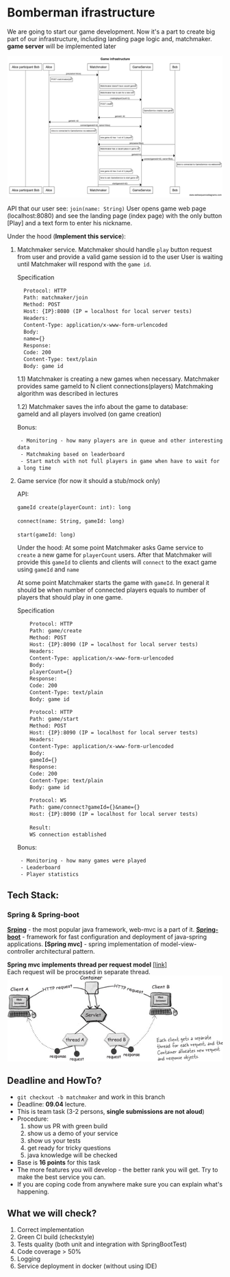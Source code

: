 # Bomberman ifrastructure

We are going to start our game development. 
Now it's a part to create big part of our infrastructure, including landing page logic and, matchmaker.
**game server** will be implemented later

![](top_view.png)

API that our user see:
    `join(name: String)`
	User opens game web page (localhost:8080) and see the landing page (index page)
	with the only button [Play] and a text form to enter his nickname.



Under the hood (**Implement this service**):
1. Matchmaker service.
	Matchmaker should handle `play` button request from user and provide a valid game session id to the user
	User is waiting until Matchmaker will respond with the `game id`.  

	Specification  
	  ```
	    Protocol: HTTP
	    Path: matchmaker/join
	    Method: POST
	    Host: {IP}:8080 (IP = localhost for local server tests)
	    Headers:
		Content-Type: application/x-www-form-urlencoded
	    Body:
		name={}
	    Response: 
		Code: 200
		Сontent-Type: text/plain
		Body: game id
	  ```

	1.1) Matchmaker is creating a new games when necessary.
	Matchmaker provides same gameId to N client connections(players) 
	Matchmaking algorithm was described in lectures  
	  
	1.2) Matchmaker saves the info about the game to database:  
	gameId and all players involved (on game creation)  

	Bonus:
	
		- Monitoring - how many players are in queue and other interesting data 
		- Matchmaking based on leaderboard
		- Start match with not full players in game when have to wait for a long time

2. Game service (for now it should a stub/mock only)

	API:
	```
	gameId create(playerCount: int): long
	
	connect(name: String, gameId: long)

	start(gameId: long)
	```

	Under the hood:
	At some point Matchmaker asks Game service to `create` a new game for `playerCount` users.
	After that Matchmaker will provide this `gameId` to clients and clients will
	`connect` to the exact game using `gameId` and `name`

	At some point Matchmaker starts the game with `gameId`.
	In general it should be when number of connected players equals to number of players that should play in one game.

	Specification  
	```
	    Protocol: HTTP
	    Path: game/create
	    Method: POST
	    Host: {IP}:8090 (IP = localhost for local server tests)
	    Headers:
		Content-Type: application/x-www-form-urlencoded
	    Body:
		playerCount={}
	    Response: 
		Code: 200
		Сontent-Type: text/plain
		Body: game id
	```

	```
	    Protocol: HTTP
	    Path: game/start
	    Method: POST
	    Host: {IP}:8090 (IP = localhost for local server tests)
	    Headers:
		Content-Type: application/x-www-form-urlencoded
	    Body:
		gameId={}
	    Response: 
		Code: 200
		Сontent-Type: text/plain
		Body: game id
	```

	```
	    Protocol: WS
	    Path: game/connect?gameId={}&name={}
	    Host: {IP}:8090 (IP = localhost for local server tests)

	    Result: 
		WS connection established
	```
  	
	Bonus: 
	
		- Monitoring - how many games were played
		- Leaderboard
		- Player statistics


## Tech Stack:
### Spring & Spring-boot
**[Srping]( @TODO )** - the most popular java framework, web-mvc is a part of it.
**[Spring-boot]( @TODO)** - framework for fast configuration and deployment of java-spring applications.
**[Spring mvc]** - spring implementation of model-view-controller architectural pattern.

**Spring mvc implements thread per request model** [[link]](http://stackoverflow.com/questions/15217524/what-is-the-difference-between-thread-per-connection-vs-thread-per-request)  
Each request will be processed in separate thread.
![](thread_per_request.jpg)


## Deadline and HowTo?
- `git checkout -b matchmaker` and work in this branch
- Deadline: **09.04** lecture.
- This is team task (3-2 persons, **single submissions are not aloud**) 
- Procedure:
    1. show us PR with green build
    1. show us a demo of your service
    1. show us your tests
    1. get ready for tricky questions
    1. java knowledge will be checked
- Base is **16 points** for this task
- The more features you will develop - the better rank you will get. Try to make the best service you can.
- If you are coping code from anywhere make sure you can explain what's happening.

## What we will check?
1. Correct implementation
1. Green CI build (checkstyle)
1. Tests quality (both unit and integration with SpringBootTest)
1. Code coverage > 50%
1. Logging
1. Service deployment in docker (without using IDE)

<!---
title Game infrastructure

participant Alice participant Bob
Alice->Matchmaker: join(name=Alice) 
note right of Alice: POST matchmaker/join 
note right of Matchmaker: Matchmaker doesn't have vacant games 
note right of Matchmaker: Matchmaker has to ask for a new one 
Matchmaker->GameService: create(playerCount=2) 
note right of Matchmaker: POST create 
note right of GameService: GameService creates new game 
GameService->Matchmaker: gameId: 42 
Matchmaker-> Alice: gameId: 42 
Alice-> GameService: connect(gameId=42, name=Alice) 
note right of Alice: Alice is connected to GameService via websocket 
note right of Matchmaker: now game 42 has 1 out of 2 players 
Bob->Matchmaker: join(name=Bob) 
note right of Matchmaker: Matchmaker has a vacant place in game 42 
Matchmaker->Bob: gameId=42 
Bob->GameService: connect(gameId=42, name=Bob) 
note right of Bob: Bob is connected to GameService via websocket
note right of Matchmaker: now game 42 has 2 out of 2 players 
note right of Matchmaker: time to ask GameService to start game 42 
Matchmaker->GameService: start(gameId=42)
-->
